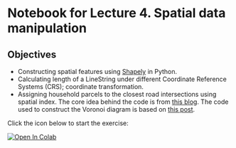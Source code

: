 # Notebook for Lecture 4. Spatial data manipulation

## Objectives
* Constructing spatial features using [Shapely](https://shapely.readthedocs.io/en/latest/manual.html) in Python.
* Calculating length of a LineString under different Coordinate Reference Systems (CRS); coordinate transformation.
* Assigning household parcels to the closest road intersections using spatial index. The core idea behind the code is from [this blog](https://geoffboeing.com/2016/10/r-tree-spatial-index-python/). The code used to construct the Voronoi diagram is based on [this post](https://gis.stackexchange.com/questions/337561/making-polygon-for-every-point-in-set-using-voronois).

Click the icon below to start the exercise:

[![Open In Colab](https://colab.research.google.com/assets/colab-badge.svg)](https://colab.research.google.com/github/UCB-CE170a/Fall2021/blob/master/lecture_4/Lecture_4.ipynb)
